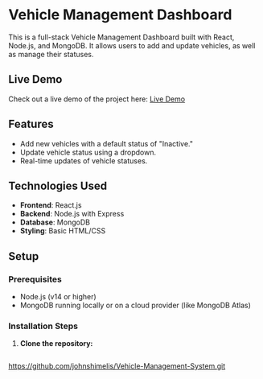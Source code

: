 # Vehicle Management Dashboard

This is a full-stack Vehicle Management Dashboard built with React, Node.js, and MongoDB. It allows users to add and update vehicles, as well as manage their statuses.
## Live Demo
Check out a live demo of the project here: [Live Demo](https://vehiclemanagmentsystem.netlify.app/)

## Features
- Add new vehicles with a default status of "Inactive."
- Update vehicle status using a dropdown.
- Real-time updates of vehicle statuses.

## Technologies Used
- **Frontend**: React.js
- **Backend**: Node.js with Express
- **Database**: MongoDB
- **Styling**: Basic HTML/CSS

## Setup

### Prerequisites

- Node.js (v14 or higher)
- MongoDB running locally or on a cloud provider (like MongoDB Atlas)

### Installation Steps

1. **Clone the repository:**
   ```bash
  https://github.com/johnshimelis/Vehicle-Management-System.git
